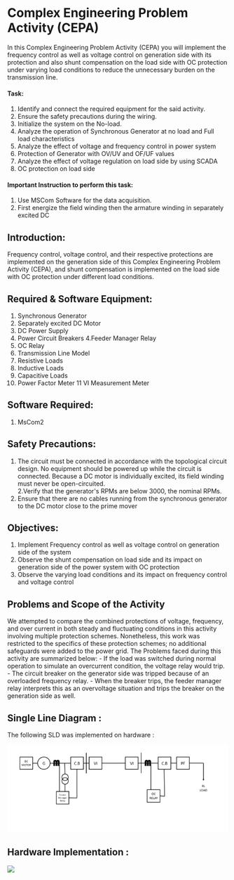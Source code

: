 # Complex Engineering Problem Activity (CEPA)
In  this  Complex  Engineering  Problem  Activity  (CEPA)  you  will  implement  the frequency control as well as voltage control on generation side with its protection and also  shunt  compensation  on  the  load  side  with  OC  protection  under  varying  load conditions to reduce the unnecessary burden on the transmission line. 
#### Task: 
1. Identify and connect the required equipment for the said activity.
2. Ensure the safety precautions during the wiring. 
3. Initialize the system on the No-load. 
4. Analyze the operation of Synchronous Generator at no load and Full load characteristics  
5. Analyze the effect of voltage and frequency control in power system
6. Protection of Generator with OV/UV and OF/UF values 
7. Analyze the effect of voltage regulation on load side by using SCADA 
8. OC protection on load side 
####  Important Instruction to perform this task:  
1. Use MSCom Software for the data acquisition.
2. First energize the field winding then the armature winding in separately excited DC

## **Introduction:**
Frequency control, voltage control, and their respective protections are implemented on the generation side of this Complex Engineering Problem Activity (CEPA), and shunt compensation is implemented on the load side with OC protection under different load conditions. 
## **Required & Software Equipment:**
1. Synchronous Generator 
2. Separately excited DC Motor 
2. DC Power Supply 
3. Power Circuit Breakers 
4.Feeder Manager Relay 
5. OC Relay
6. Transmission Line Model 
7. Resistive Loads 
8. Inductive Loads 
9. Capacitive Loads 
10. Power Factor Meter 
11 VI Measurement Meter 
## Software Required: 
1. MsCom2 
## Safety Precautions:  
1. The circuit must be connected in accordance with the topological circuit design. No equipment should be powered up while the circuit is connected. Because a DC motor is individually excited, its field winding must never be open-circuited.  
2.Verify that the generator's RPMs are below 3000, the nominal RPMs. 
3. Ensure that there are no cables running from the synchronous generator to the DC motor close to the prime mover

## Objectives:  
1. Implement Frequency control as well as voltage control on generation side of the system 
2. Observe the shunt compensation on load side and its impact on generation side of the power system with OC protection 
3. Observe the varying load conditions and its impact on frequency control and voltage control  
## Problems and Scope of the Activity 
We attempted to compare the combined protections of voltage, frequency, and over current in both steady and fluctuating conditions in this activity involving multiple protection schemes. Nonetheless, this work was restricted to the specifics of these protection schemes; no additional safeguards were added to the power grid. The Problems faced during this activity are summarized below: 
          - If the load was switched during normal operation to simulate an      overcurrent condition, the voltage relay would trip. 
         - The circuit breaker on the generator side was tripped because of an overloaded frequency relay. 
         - When the breaker trips, the feeder manager relay interprets this as an overvoltage situation and trips the breaker on the generation side as well.
  
 ## Single Line Diagram :  
 
 The following SLD was implemented on hardware :
 
![SLD IMAGE](https://github.com/sajadali78/CEPA/blob/main/sld.PNG)

## Hardware Implementation :

![](https://github.com/sajadali78/CEPA/blob/main/hardwareimp.PNG)
